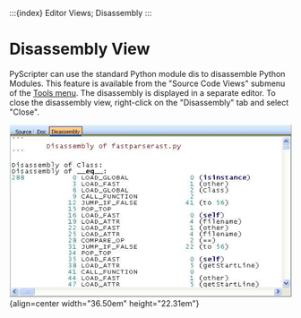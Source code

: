 :::{index} Editor Views; Disassembly
:::

# Disassembly View

PyScripter can use the standard Python module dis to disassemble Python Modules. This 
feature is available from the "Source Code Views" submenu of the [Tools menu](toolsmenu). 
The disassembly is displayed in a separate editor. To close the disassembly view, right-click on 
the "Disassembly" tab and select "Close".  
  
![graphic](images/disassemblyview1.JPG){align=center width="36.50em" height="22.31em"}
